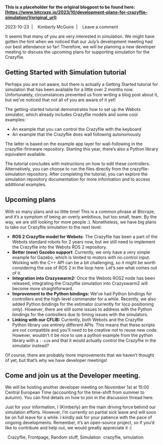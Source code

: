**This is a placeholder for the original blogpost to be found here: [https://www.bitcraze.io/2023/10/development-plans-for-crazyflie-simulation/](original_url)**

2023-10-23 
 | 
 
Kimberly McGuire 
 | 
 
Leave a comment

It seems that many of you are very interested in simulation. We might have gotten the hint when we noticed that our July’s development meeting had our best attendance so far! Therefore, we will be planning a new developer meeting to discuss the upcoming plans for supporting simulation for the Crazyflie.

Getting Started with Simulation tutorial
----------------------------------------

Perhaps you are not aware, but there is actually a Getting Started tutorial for simulation that has been available for a little over 2 months now. Unfortunately, circumstances prevented us from writing a blog post about it, but we’ve noticed that not all of you are aware of it yet!

The getting-started tutorial demonstrates how to set up the Webots simulator, which already includes Crazyflie models and some cool examples:

* An example that you can control the Crazyflie with the keyboard
* An example that the Crazyflie does wall following autonomously

The latter is based on the example app layer for wall-following in the crazyflie-firmware repository. Starting this year, there’s also a Python library equivalent available.

The tutorial concludes with instructions on how to edit these controllers. Alternatively, you can choose to run the files directly from the crazyflie-simulation repository. After completing the tutorial, you can explore the simulation repository documentation for more information and to access additional examples.

Upcoming plans
--------------

With so many plans and so little time! This is a common phrase at Bitcraze, and it’s a symptom of being an overly ambitious, but too small, team. By the way, we are still looking for more people :). Nonetheless, we have big plans to take our Crazyflie simulation to the next level:

* **ROS 2 Crazyflie model for Webots**: The Crazyflie has been a part of the Webots standard robots for 2 years now, but we still need to implement the Crazyflie into the Webots ROS 2 repository.
* **Better (new) Gazebo support**: Currently, we only have a very simple example for Gazebo, which is limited to motors with no control input. Working with the C++ API can be a bit challenging, so it might be worth considering the use of ROS 2 in the loop here. Let’s see what comes out of it.
* **Integration into Crazyswarm2:** Once the Webots ROS2 node has been released, integrating the Crazyflie simulation into Crazyswarm2 will become more straightforward.
* **Improvement to the Python bindings:** We’ve had Python bindings for controllers and the high-level commander for a while. Recently, we also added Python bindings for the estimator (currently for loco positioning only). However, there are still some issues to address with the Python bindings for the controllers due to timing issues with the simulators.
* **Linking with our CFLIB:** Currently, both Webots and the Crazyflie Python library use entirely different APIs. This means that these scripts are not compatible and you’ll need to be creative not to reuse new code. However, wouldn’t it be nice to use a python example from the python library with a `--sim` and that it would actually control the Crazyflie in the simulator instead?

Of course, there are probably more improvements that we haven’t thought of yet, but that’s why we have developer meetings!

Come and join us at the Developer meeting.
------------------------------------------

We will be hosting another developer meeting on November 1st at 15:00 Central European Time (accounting for the time-shift from summer to autumn). You can find details on how to join in the discussion thread here.

Just for your information, I (Kimberly) am the main driving force behind our simulation efforts. However, I’m currently on partial sick leave and will soon be on full leave for a while. I kindly ask for your patience with the pace of ongoing developments. Remember, it’s an open-source project, so if you’d like to contribute and help out, we would greatly appreciate it :)

 
Crazyflie, Frontpage, Random stuff, Simulation 
  crazyflie, simulation